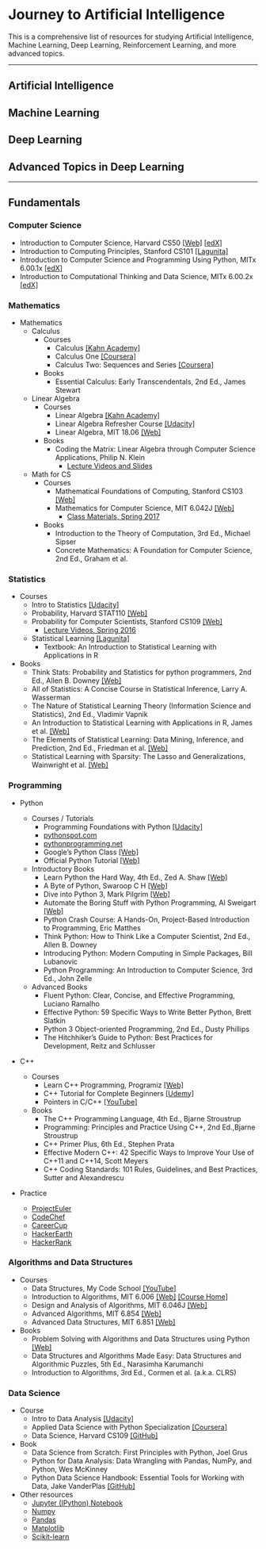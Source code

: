# Journey to Artificial Intelligence
This is a comprehensive list of resources for studying Artificial Intelligence, Machine Learning, Deep Learning, Reinforcement Learning, and more advanced topics.

---

## Artificial Intelligence

## Machine Learning

## Deep Learning

## Advanced Topics in Deep Learning

---

## Fundamentals

### Computer Science
- Introduction to Computer Science, Harvard CS50 [[Web]](https://cs50.harvard.edu/)  [[edX]](https://www.edx.org/course/introduction-computer-science-harvardx-cs50x)
- Introduction to Computing Principles, Stanford CS101 [[Lagunita]](https://lagunita.stanford.edu/courses/Engineering/CS101/Summer2014/about)
- Introduction to Computer Science and Programming Using Python, MITx 6.00.1x [[edX]](https://www.edx.org/course/introduction-computer-science-mitx-6-00-1x-10)
- Introduction to Computational Thinking and Data Science, MITx 6.00.2x [[edX]](https://www.edx.org/course/introduction-computational-thinking-data-mitx-6-00-2x-5)

### Mathematics
- Mathematics
  - Calculus
    - Courses
      - Calculus [[Kahn Academy]](https://www.khanacademy.org/math/calculus-home)
      - Calculus One [[Coursera]](https://www.coursera.org/learn/calculus1)
      - Calculus Two: Sequences and Series [[Coursera]](https://www.coursera.org/learn/advanced-calculus)
    - Books
      - Essential Calculus: Early Transcendentals, 2nd Ed., James Stewart
  - Linear Algebra
    - Courses
      - Linear Algebra [[Kahn Academy]](https://www.khanacademy.org/math/linear-algebra)
      - Linear Algebra Refresher Course [[Udacity]](https://www.udacity.com/course/linear-algebra-refresher-course--ud953)
      - Linear Algebra, MIT 18.06 [[Web]](https://ocw.mit.edu/courses/mathematics/18-06-linear-algebra-spring-2010/)
    - Books
      - Coding the Matrix: Linear Algebra through Computer Science Applications, Philip N. Klein
        - [Lecture Videos and Slides](http://cs.brown.edu/courses/cs053/current/index.htm)
  - Math for CS
    - Courses
      - Mathematical Foundations of Computing, Stanford CS103 [[Web]](http://web.stanford.edu/class/cs103/)
      - Mathematics for Computer Science, MIT 6.042J [[Web]](https://ocw.mit.edu/courses/electrical-engineering-and-computer-science/6-042j-mathematics-for-computer-science-spring-2015/index.htm)
        - [Class Materials, Spring 2017](https://learning-modules.mit.edu/materials/index.html?uuid=/course/6/sp17/6.042#materials)
    - Books
      - Introduction to the Theory of Computation, 3rd Ed., Michael Sipser
      - Concrete Mathematics: A Foundation for Computer Science, 2nd Ed., Graham et al.

### Statistics
- Courses
  - Intro to Statistics [[Udacity]](https://www.udacity.com/course/intro-to-statistics--st101)
  - Probability, Harvard STAT110 [[Web]](http://projects.iq.harvard.edu/stat110)
  - Probability for Computer Scientists, Stanford CS109 [[Web]](http://web.stanford.edu/class/cs109/)
    - [Lecture Videos, Spring 2016](http://web.stanford.edu/class/archive/cs/cs109/cs109.1166//handouts/overview.html)
  - Statistical Learning [[Lagunita]](https://lagunita.stanford.edu/courses/HumanitiesScience/StatLearning/Winter2014/about)
    - Textbook: An Introduction to Statistical Learning with Applications in R
- Books
  - Think Stats: Probability and Statistics for python programmers, 2nd Ed., Allen B. Downey [[Web]](http://greenteapress.com/wp/think-stats-2e/)
  - All of Statistics: A Concise Course in Statistical Inference, Larry A. Wasserman
  - The Nature of Statistical Learning Theory (Information Science and Statistics), 2nd Ed., Vladimir Vapnik
  - An Introduction to Statistical Learning with Applications in R, James et al. [[Web]](http://www-bcf.usc.edu/~gareth/ISL/)
  - The Elements of Statistical Learning: Data Mining, Inference, and Prediction, 2nd Ed., Friedman et al. [[Web]](http://statweb.stanford.edu/~tibs/ElemStatLearn/)
  - Statistical Learning with Sparsity: The Lasso and Generalizations, Wainwright et al. [[Web]](http://web.stanford.edu/~hastie/StatLearnSparsity/)

### Programming
- Python
  - Courses / Tutorials
    - Programming Foundations with Python [[Udacity]](https://www.udacity.com/course/programming-foundations-with-python--ud036)
    - [pythonspot.com](https://pythonspot.com/)
    - [pythonprogramming.net](https://pythonprogramming.net)
    - Google’s Python Class [[Web]](https://developers.google.com/edu/python/)
    - Official Python Tutorial [[Web]](https://docs.python.org/3/)
  - Introductory Books
    - Learn Python the Hard Way, 4th Ed., Zed A. Shaw [[Web]](https://learnpythonthehardway.org/python3/)
    - A Byte of Python, Swaroop C H [[Web]](https://python.swaroopch.com/)
    - Dive into Python 3, Mark Pilgrim [[Web]](http://www.diveintopython3.net/)
    - Automate the Boring Stuff with Python Programming, Al Sweigart [[Web]](https://automatetheboringstuff.com/)
    - Python Crash Course: A Hands-On, Project-Based Introduction to Programming, Eric Matthes
    - Think Python: How to Think Like a Computer Scientist, 2nd Ed., Allen B. Downey
    - Introducing Python: Modern Computing in Simple Packages, Bill Lubanovic
    - Python Programming: An Introduction to Computer Science, 3rd Ed., John Zelle
  - Advanced Books
    - Fluent Python: Clear, Concise, and Effective Programming, Luciano Ramalho
    - Effective Python: 59 Specific Ways to Write Better Python, Brett Slatkin
    - Python 3 Object-oriented Programming, 2nd Ed., Dusty Phillips
    - The Hitchhiker’s Guide to Python: Best Practices for Development, Reitz and Schlusser
- C++
  - Courses
    - Learn C++ Programming, Programiz [[Web]](https://www.programiz.com/cpp-programming)
    - C++ Tutorial for Complete Beginners [[Udemy]](https://www.udemy.com/free-learn-c-tutorial-beginners/)
    - Pointers in C/C++ [[YouTube]](https://www.youtube.com/playlist?list=PL2_aWCzGMAwLZp6LMUKI3cc7pgGsasm2_)
  - Books
    - The C++ Programming Language, 4th Ed., Bjarne Stroustrup
    - Programming: Principles and Practice Using C++, 2nd Ed.,Bjarne Stroustrup
    - C++ Primer Plus, 6th Ed., Stephen Prata
    - Effective Modern C++: 42 Specific Ways to Improve Your Use of C++11 and C++14, Scott Meyers
    - C++ Coding Standards: 101 Rules, Guidelines, and Best Practices, Sutter and Alexandrescu

- Practice
  - [ProjectEuler](https://projecteuler.net/)
  - [CodeChef](https://www.codechef.com/)
  - [CareerCup](https://www.careercup.com/)
  - [HackerEarth](https://www.hackerearth.com/)
  - [HackerRank](https://www.hackerrank.com/)

### Algorithms and Data Structures
  - Courses
    - Data Structures, My Code School [[YouTube]](https://www.youtube.com/playlist?list=PL2_aWCzGMAwI3W_JlcBbtYTwiQSsOTa6P)
    - Introduction to Algorithms, MIT 6.006 [[Web]](http://ocw.mit.edu/courses/electrical-engineering-and-computer-science/6-006-introduction-to-algorithms-fall-2011/) [[Course Home]](https://courses.csail.mit.edu/6.006/fall11/)
    - Design and Analysis of Algorithms, MIT 6.046J [[Web]](http://ocw.mit.edu/courses/electrical-engineering-and-computer-science/6-046j-design-and-analysis-of-algorithms-spring-2015/)
    - Advanced Algorithms, MIT 6.854 [[Web]](http://people.csail.mit.edu/moitra/854.html)
    - Advanced Data Structures, MIT 6.851 [[Web]](https://courses.csail.mit.edu/6.851/spring14/)
  - Books
    - Problem Solving with Algorithms and Data Structures using Python [[Web]](http://interactivepython.org/courselib/static/pythonds/index.html)
    - Data Structures and Algorithms Made Easy: Data Structures and Algorithmic Puzzles, 5th Ed., Narasimha Karumanchi
    - Introduction to Algorithms, 3rd Ed., Cormen et al. (a.k.a. CLRS)

### Data Science
- Course
  - Intro to Data Analysis [[Udacity]](https://www.udacity.com/course/intro-to-data-analysis--ud170)
  - Applied Data Science with Python Specialization [[Coursera]](https://www.coursera.org/specializations/data-science-python)
  - Data Science, Harvard CS109 [[GitHub]](http://cs109.github.io/2015/)
- Book
  - Data Science from Scratch: First Principles with Python, Joel Grus
  - Python for Data Analysis: Data Wrangling with Pandas, NumPy, and Python, Wes McKinney
  - Python Data Science Handbook: Essential Tools for Working with Data, Jake VanderPlas [[GitHub]](https://github.com/jakevdp/PythonDataScienceHandbook)
- Other resources
  - [Jupyter (IPython) Notebook](http://jupyter.org/)
  - [Numpy](http://www.numpy.org/)
  - [Pandas](http://pandas.pydata.org/)
  - [Matplotlib](https://matplotlib.org/)
  - [Scikit-learn](http://scikit-learn.org/)
